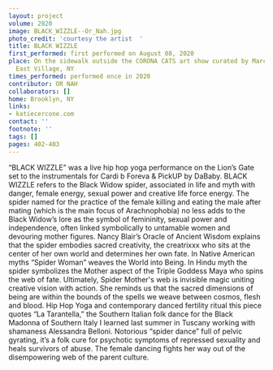 ```yaml
---
layout: project
volume: 2020
image: BLACK_WIZZLE--Or_Nah.jpg
photo_credit: 'courtesy the artist  '
title: BLACK WIZZLE
first_performed: first performed on August 08, 2020
place: On the sidewalk outside the CORONA CATS art show curated by Marcus Glitteris,
  East Village, NY
times_performed: performed once in 2020
contributor: OR NAH
collaborators: []
home: Brooklyn, NY
links:
- katiecercone.com
contact: ''
footnote: ''
tags: []
pages: 402-403
---
```




“BLACK WIZZLE” was a live hip hop yoga performance on the Lion’s Gate set to the instrumentals for Cardi b Foreva & PickUP by DaBaby. BLACK WIZZLE refers to the Black Widow spider, associated in life and myth with danger, female energy, sexual power and creative life force energy. The spider named for the practice of the female killing and eating the male after mating (which is the main focus of Arachnophobia) no less adds to the Black Widow’s lore as the symbol of femininity, sexual power and independence, often linked symbolically to untamable women and devouring mother figures. Nancy Blair’s Oracle of Ancient Wisdom explains that the spider embodies sacred creativity, the creatrixxx who sits at the center of her own world and determines her own fate. In Native American myths “Spider Woman” weaves the World into Being. In Hindu myth the spider symbolizes the Mother aspect of the Triple Goddess Maya who spins the web of fate. Ultimately, Spider Mother's web is invisible magic uniting creative vision with action. She reminds us that the sacred dimensions of being are within the bounds of the spells we weave between cosmos, flesh and blood. Hip Hop Yoga and contemporary danced fertility ritual this piece quotes “La Tarantella,” the Southern Italian folk dance for the Black Madonna of Southern Italy I learned last summer in Tuscany working with shamaness Alessandra Belloni. Notorious “spider dance” full of pelvic gyrating, it’s a folk cure for psychotic symptoms of repressed sexuality and heals survivors of abuse. The female dancing fights her way out of the disempowering web of the parent culture.
